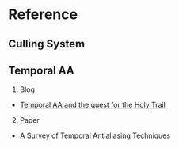# Reference

## Culling System

## Temporal AA
1. Blog
- [Temporal AA and the quest for the Holy Trail](https://www.elopezr.com/temporal-aa-and-the-quest-for-the-holy-trail/)

2. Paper
- [A Survey of Temporal Antialiasing Techniques](http://behindthepixels.io/assets/files/TemporalAA.pdf)

